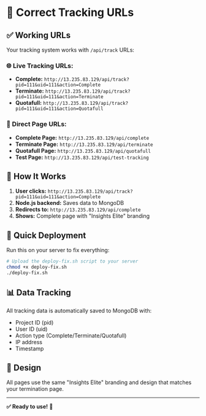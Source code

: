 # 🎯 Correct Tracking URLs

## ✅ Working URLs

Your tracking system works with `/api/track` URLs:

### 🌐 Live Tracking URLs:
- **Complete:** `http://13.235.83.129/api/track?pid=111&uid=111&action=Complete`
- **Terminate:** `http://13.235.83.129/api/track?pid=111&uid=111&action=Terminate`
- **Quotafull:** `http://13.235.83.129/api/track?pid=111&uid=111&action=Quotafull`

### 📄 Direct Page URLs:
- **Complete Page:** `http://13.235.83.129/api/complete`
- **Terminate Page:** `http://13.235.83.129/api/terminate`
- **Quotafull Page:** `http://13.235.83.129/api/quotafull`
- **Test Page:** `http://13.235.83.129/api/test-tracking`

## 🔄 How It Works

1. **User clicks:** `http://13.235.83.129/api/track?pid=111&uid=111&action=Complete`
2. **Node.js backend:** Saves data to MongoDB
3. **Redirects to:** `http://13.235.83.129/api/complete`
4. **Shows:** Complete page with "Insights Elite" branding

## 🚀 Quick Deployment

Run this on your server to fix everything:

```bash
# Upload the deploy-fix.sh script to your server
chmod +x deploy-fix.sh
./deploy-fix.sh
```

## 📊 Data Tracking

All tracking data is automatically saved to MongoDB with:
- Project ID (pid)
- User ID (uid)
- Action type (Complete/Terminate/Quotafull)
- IP address
- Timestamp

## 🎨 Design

All pages use the same "Insights Elite" branding and design that matches your termination page.

---

**✅ Ready to use!** 🚀 